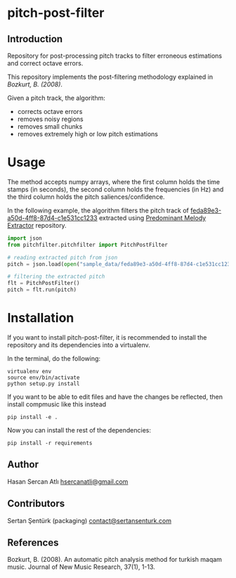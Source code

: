 pitch-post-filter
===========

Introduction
------------
Repository for post-processing pitch tracks to filter erroneous estimations and correct octave errors.

This repository implements the post-filtering methodology explained in _Bozkurt, B. (2008)_.

Given a pitch track, the algorithm:
- corrects octave errors
- removes noisy regions
- removes small chunks
- removes extremely high or low pitch estimations

Usage
=======
The method accepts numpy arrays, where the first column holds the time stamps (in seconds), the second column holds the frequencies (in Hz) and the third column holds the pitch saliences/confidence.

In the following example, the algorithm filters the pitch track of [feda89e3-a50d-4ff8-87d4-c1e531cc1233](http://musicbrainz.org/recording/feda89e3-a50d-4ff8-87d4-c1e531cc1233) extracted using [Predominant Melody Extractor](https://github.com/sertansenturk/predominantmelodymakam) repository.

```python
import json
from pitchfilter.pitchfilter import PitchPostFilter

# reading extracted pitch from json
pitch = json.load(open("sample_data/feda89e3-a50d-4ff8-87d4-c1e531cc1233.json", 'r'))['pitch']

# filtering the extracted pitch
flt = PitchPostFilter()
pitch = flt.run(pitch)
```

Installation
============

If you want to install pitch-post-filter, it is recommended to install the repository and its dependencies into a virtualenv. 

In the terminal, do the following:

    virtualenv env
    source env/bin/activate
    python setup.py install

If you want to be able to edit files and have the changes be reflected, then
install compmusic like this instead

    pip install -e .

Now you can install the rest of the dependencies:

    pip install -r requirements

Author
-------
Hasan Sercan Atlı 
hsercanatli@gmail.com

Contributors
-------
Sertan Şentürk (packaging) 
contact@sertansenturk.com

References
-------
Bozkurt, B. (2008). An automatic pitch analysis method for turkish maqam music. Journal of New Music Research, 37(1), 1-13.
